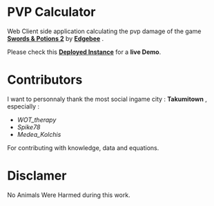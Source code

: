 PVP Calculator
==============

Web Client side application calculating the pvp damage of the game [__Swords &
Potions 2__](http://www.edgebee.com/games?id=5) by [__Edgebee__](http://www.edgebee.com) .

Please check this [**Deployed Instance**](http://pvpcalculator.com) for a **live Demo**.

Contributors
============

I want to personnaly thank the most social ingame city : __Takumitown__ , especially :

- _WOT_therapy_
- _Spike78_
- _Medea_Kolchis_

For contributing with knowledge, data and equations.

Disclamer
=========

No Animals Were Harmed during this work.